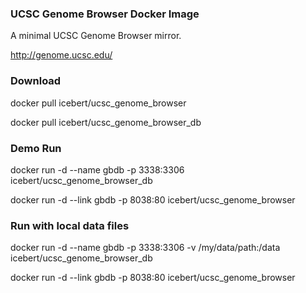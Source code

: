 ### UCSC Genome Browser Docker Image

A minimal UCSC Genome Browser mirror.

http://genome.ucsc.edu/

### Download
docker pull icebert/ucsc_genome_browser

docker pull icebert/ucsc_genome_browser_db

### Demo Run
docker run -d --name gbdb -p 3338:3306 icebert/ucsc_genome_browser_db

docker run -d --link gbdb -p 8038:80 icebert/ucsc_genome_browser

### Run with local data files
docker run -d --name gbdb -p 3338:3306 -v /my/data/path:/data icebert/ucsc_genome_browser_db

docker run -d --link gbdb -p 8038:80 icebert/ucsc_genome_browser


